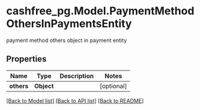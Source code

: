 # cashfree_pg.Model.PaymentMethodOthersInPaymentsEntity
payment method others object in payment entity

## Properties

Name | Type | Description | Notes
------------ | ------------- | ------------- | -------------
**others** | **Object** |  | [optional] 

[[Back to Model list]](../README.md#documentation-for-models) [[Back to API list]](../README.md#documentation-for-api-endpoints) [[Back to README]](../README.md)

